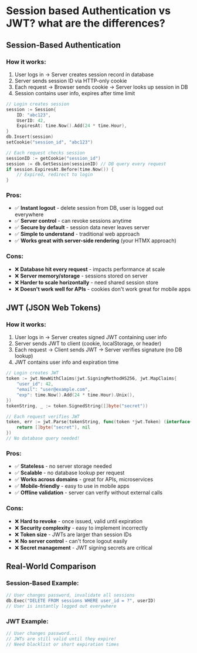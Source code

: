 # Session based Authentication vs JWT? what are the differences?

## Session-Based Authentication

### How it works:

1. User logs in → Server creates session record in database
2. Server sends session ID via HTTP-only cookie
3. Each request → Browser sends cookie → Server looks up session in DB
4. Session contains user info, expires after time limit

```go
// Login creates session
session := Session{
    ID: "abc123",
    UserID: 42,
    ExpiresAt: time.Now().Add(24 * time.Hour),
}
db.Insert(session)
setCookie("session_id", "abc123")

// Each request checks session
sessionID := getCookie("session_id")
session := db.GetSession(sessionID) // DB query every request
if session.ExpiresAt.Before(time.Now()) {
    // Expired, redirect to login
}
```
### Pros:

- ✅ **Instant logout** - delete session from DB, user is logged out everywhere
- ✅ **Server control** - can revoke sessions anytime
- ✅ **Secure by default** - session data never leaves server
- ✅ **Simple to understand** - traditional web approach
- ✅ **Works great with server-side rendering** (your HTMX approach)

### Cons:

- ❌ **Database hit every request** - impacts performance at scale
- ❌ **Server memory/storage** - sessions stored on server
- ❌ **Harder to scale horizontally** - need shared session store
- ❌ **Doesn't work well for APIs** - cookies don't work great for mobile apps

## JWT (JSON Web Tokens)

### How it works:

1. User logs in → Server creates signed JWT containing user info
2. Server sends JWT to client (cookie, localStorage, or header)
3. Each request → Client sends JWT → Server verifies signature (no DB lookup)
4. JWT contains user info and expiration time
```go
// Login creates JWT
token := jwt.NewWithClaims(jwt.SigningMethodHS256, jwt.MapClaims{
    "user_id": 42,
    "email": "user@example.com",
    "exp": time.Now().Add(24 * time.Hour).Unix(),
})
tokenString, _ := token.SignedString([]byte("secret"))

// Each request verifies JWT
token, err := jwt.Parse(tokenString, func(token *jwt.Token) (interface{}, error) {
    return []byte("secret"), nil
})
// No database query needed!
```

### Pros:

- ✅ **Stateless** - no server storage needed
- ✅ **Scalable** - no database lookup per request
- ✅ **Works across domains** - great for APIs, microservices
- ✅ **Mobile-friendly** - easy to use in mobile apps
- ✅ **Offline validation** - server can verify without external calls

### Cons:

- ❌ **Hard to revoke** - once issued, valid until expiration
- ❌ **Security complexity** - easy to implement incorrectly
- ❌ **Token size** - JWTs are larger than session IDs
- ❌ **No server control** - can't force logout easily
- ❌ **Secret management** - JWT signing secrets are critical

## Real-World Comparison

### Session-Based Example:
```go
// User changes password, invalidate all sessions
db.Exec("DELETE FROM sessions WHERE user_id = ?", userID)
// User is instantly logged out everywhere
```
### JWT Example:
```go
// User changes password... 
// JWTs are still valid until they expire!
// Need blacklist or short expiration times
```